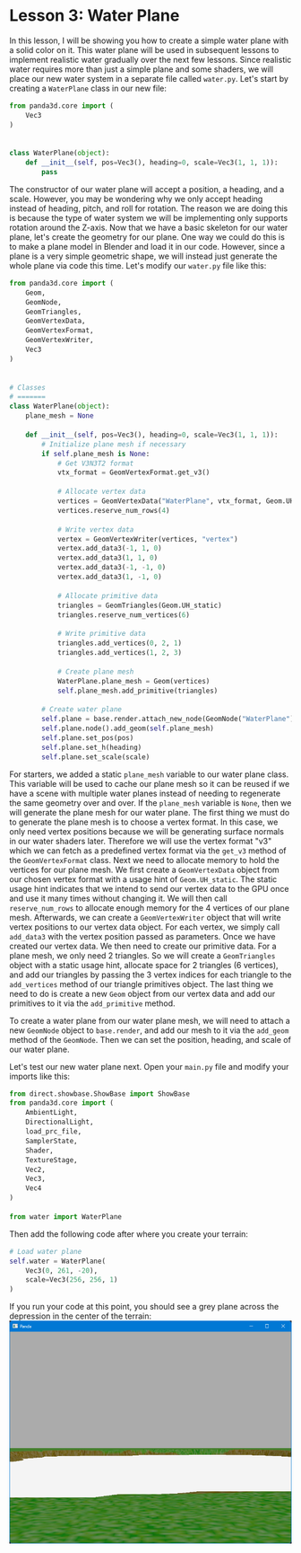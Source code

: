 # Lesson 3: Water Plane

In this lesson, I will be showing you how to create a simple water plane with a solid color on it. This water plane will be used in subsequent lessons to implement realistic water gradually over the next few lessons. Since realistic water requires more than just a simple plane and some shaders, we will place our new water system in a separate file called `water.py`. Let's start by creating a `WaterPlane` class in our new file:
```python
from panda3d.core import (
    Vec3
)


class WaterPlane(object):
    def __init__(self, pos=Vec3(), heading=0, scale=Vec3(1, 1, 1)):
        pass
```

The constructor of our water plane will accept a position, a heading, and a scale. However, you may be wondering why we only accept heading instead of heading, pitch, and roll for rotation. The reason we are doing this is because the type of water system we will be implementing only supports rotation around the Z-axis. Now that we have a basic skeleton for our water plane, let's create the geometry for our plane. One way we could do this is to make a plane model in Blender and load it in our code. However, since a plane is a very simple geometric shape, we will instead just generate the whole plane via code this time. Let's modify our `water.py` file like this:
```python
from panda3d.core import (
    Geom,
    GeomNode,
    GeomTriangles,
    GeomVertexData,
    GeomVertexFormat,
    GeomVertexWriter,
    Vec3
)


# Classes
# =======
class WaterPlane(object):
    plane_mesh = None

    def __init__(self, pos=Vec3(), heading=0, scale=Vec3(1, 1, 1)):
        # Initialize plane mesh if necessary
        if self.plane_mesh is None:
            # Get V3N3T2 format
            vtx_format = GeomVertexFormat.get_v3()

            # Allocate vertex data
            vertices = GeomVertexData("WaterPlane", vtx_format, Geom.UH_static)
            vertices.reserve_num_rows(4)

            # Write vertex data
            vertex = GeomVertexWriter(vertices, "vertex")
            vertex.add_data3(-1, 1, 0)
            vertex.add_data3(1, 1, 0)
            vertex.add_data3(-1, -1, 0)
            vertex.add_data3(1, -1, 0)

            # Allocate primitive data
            triangles = GeomTriangles(Geom.UH_static)
            triangles.reserve_num_vertices(6)

            # Write primitive data
            triangles.add_vertices(0, 2, 1)
            triangles.add_vertices(1, 2, 3)

            # Create plane mesh
            WaterPlane.plane_mesh = Geom(vertices)
            self.plane_mesh.add_primitive(triangles)

        # Create water plane
        self.plane = base.render.attach_new_node(GeomNode("WaterPlane"))
        self.plane.node().add_geom(self.plane_mesh)
        self.plane.set_pos(pos)
        self.plane.set_h(heading)
        self.plane.set_scale(scale)
```

For starters, we added a static `plane_mesh` variable to our water plane class. This variable will be used to cache our plane mesh so it can be reused if we have a scene with multiple water planes instead of needing to regenerate the same geometry over and over. If the `plane_mesh` variable is `None`, then we will generate the plane mesh for our water plane. The first thing we must do to generate the plane mesh is to choose a vertex format. In this case, we only need vertex positions because we will be generating surface normals in our water shaders later. Therefore we will use the vertex format "v3" which we can fetch as a predefined vertex format via the `get_v3` method of the `GeomVertexFormat` class. Next we need to allocate memory to hold the vertices for our plane mesh. We first create a `GeomVertexData` object from our chosen vertex format with a usage hint of `Geom.UH_static`. The static usage hint indicates that we intend to send our vertex data to the GPU once and use it many times without changing it. We will then call `reserve_num_rows` to allocate enough memory for the 4 vertices of our plane mesh. Afterwards, we can create a `GeomVertexWriter` object that will write vertex positions to our vertex data object. For each vertex, we simply call `add_data3` with the vertex position passed as parameters. Once we have created our vertex data. We then need to create our primitive data. For a plane mesh, we only need 2 triangles. So we will create a `GeomTriangles` object with a static usage hint, allocate space for 2 triangles (6 vertices), and add our triangles by passing the 3 vertex indices for each triangle to the `add_vertices` method of our triangle primitives object. The last thing we need to do is create a new `Geom` object from our vertex data and add our primitives to it via the `add_primitive` method.

To create a water plane from our water plane mesh, we will need to attach a new `GeomNode` object to `base.render`, and add our mesh to it via the `add_geom` method of the `GeomNode`. Then we can set the position, heading, and scale of our water plane.

Let's test our new water plane next. Open your `main.py` file and modify your imports like this:
```python
from direct.showbase.ShowBase import ShowBase
from panda3d.core import (
    AmbientLight,
    DirectionalLight,
    load_prc_file,
    SamplerState,
    Shader,
    TextureStage,
    Vec2,
    Vec3,
    Vec4
)

from water import WaterPlane
```

Then add the following code after where you create your terrain:
```python
# Load water plane
self.water = WaterPlane(
    Vec3(0, 261, -20),
    scale=Vec3(256, 256, 1)
)
```

If you run your code at this point, you should see a grey plane across the depression in the center of the terrain:  
![water plane](https://github.com/Cybermals/panda3d-shader-tutorials/blob/main/pbr/terrain/03-water_plane/screenshots/01-water_plane.png?raw=true)
